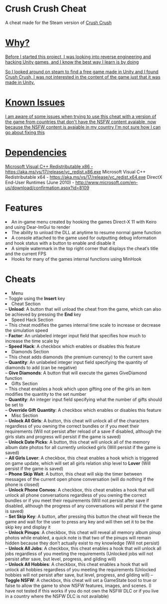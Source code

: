 # Crush Crush Cheat
A cheat made for the Steam version of  <a href="https://store.steampowered.com/app/459820/Crush_Crush/">Crush Crush

# Why?
Before I started this project, I was looking into reverse engineering and hacking Unity games, and I know the best way I learn is by doing

So I looked around on steam to find a free game made in Unity and I found Crush Crush, I was not interested in the content of the game just that it was made in Unity.

# Known Issues
I am aware of some issues when trying to use this cheat with a version of the game from countries that don't have the NSFW content avaiable, now because the NSFW content is avaiable in my country I'm not sure how I can go about fixing this

# Dependencies
Microsoft Visual C++ Redistributable x86 - https://aka.ms/vs/17/release/vc_redist.x86.exe
Microsoft Visual C++ Redistributable x64 - https://aka.ms/vs/17/release/vc_redist.x64.exe
DirectX End-User Runtimes (June 2010) - http://www.microsoft.com/en-us/download/confirmation.aspx?id=8109

# Features
<li  class="has-line-data"  data-line-start="8"  data-line-end="9">An in-game menu created by hooking the games Direct-X 11 with Keiro and using Dear-ImGui to render</li>

<li  class="has-line-data"  data-line-start="9"  data-line-end="10">The ability to unload the DLL at anytime to resume normal game function</li>

<li  class="has-line-data"  data-line-start="10"  data-line-end="11">A console attached to the game used for outputting debug information and hook status with a button to enable and disable it</li>

<li  class="has-line-data"  data-line-start="11"  data-line-end="12">A simple watermark in the top right corner that displays the cheat’s title and the current FPS</li>

<li  class="has-line-data"  data-line-start="12"  data-line-end="14">Hooks for many of the games internal functions using MinHook</li>

 <h1  class="code-line"  data-line-start=14  data-line-end=15  ><a  id="Cheats_14"></a>Cheats</h1>

<li  class="has-line-data"  data-line-start="11"  data-line-end="12">Menu<br>
– Toggle using the <strong>Insert</strong> key

<li  class="has-line-data"  data-line-start="11"  data-line-end="12">Cheat Section<br>
– <strong>Unload</strong>: A button that will unload the cheat from the game, which can also be achieved by pressing the <strong>End</strong> key

<li  class="has-line-data"  data-line-start="11"  data-line-end="12">Speed Hack Section<br>
– This cheat modifies the games internal time scale to increase or decrease the simulation speed<br>
– <strong>Factor</strong>: An unlabeled integer input field that specifies how much to increase the time scale by<br>
– <strong>Speed Hack</strong>: A checkbox which enables or disables this feature


<li  class="has-line-data"  data-line-start="11"  data-line-end="12">Diamonds Section<br>
– This cheat adds diamonds (the premium currency) to the current save<br>
– <strong>Quantity</strong>: An unlabeled integer input field specifying the quantity of diamonds to add (can be negative)<br>
– <strong>Give Diamonds</strong>: A button that will execute the games GiveDiamond function


<li  class="has-line-data"  data-line-start="11"  data-line-end="12">Gifts Section<br>
– This cheat enables a hook which upon gifting one of the girls an item modifies the quantity to the set number<br>
– <strong>Quantity</strong>: An integer input field specifying what the number of gifts should be set to<br>
– <strong>Override Gift Quantity</strong>: A checkbox which enables or disables this feature


<li  class="has-line-data"  data-line-start="11"  data-line-end="12">Misc Section<br>
– <strong>Unlock All Girls</strong>: A button, this cheat will unlock all of the characters regardless of you owning the correct bundles or if you meet their requirements (Will not persist after reload of a save if disabled, although the girls stats and progress will persist if the game is saved)<br>
– <strong>Unlock Date Picks</strong>: A button, this cheat will unlock all of the memory album date photos for all currently unlocked girls (Will persist if the game is saved)<br>
– <strong>All Girls Lover</strong>: A checkbox, this cheat enables a hook which is triggered on game update, which will set all girls relation ship level to <strong>Lover</strong> (Will persist if the game is saved)<br>
– <strong>Phone Skip Wait</strong>: A button, this cheat will skip the timer between messages of the current open phone conversation (will do nothing if the phone is closed)<br>
– <strong>Unlock Phone Convos</strong>: A checkbox, this cheat enables a hook that will unlock all phone conversations regardless of you owning the correct bundles or if you meet their requirements (Will not persist after save if disabled, although the progress of any conversations will persist if the game is saved)<br>
– <strong>Set Skip Key</strong>: A button, after pressing this button the cheat will freeze the game and wait for the user to press any key and will then set it to be the skip key and display it<br>
– <strong>Unlock Pinups</strong>: A checkbox, this cheat will reveal all memory album pinup photos while enabled, a quick note is that two of the pinups will remain hidden because they don’t actually exist to my knowledge (Will not persist)<br>
– <strong>Unlock All Jobs</strong>: A checkbox, this cheat enables a hook that will unlock all jobs regardless of you meeting the requirements (Unlocked jobs will not persist after save, but level, progress, and gilding will)<br>
– <strong>Unlock All Hobbies</strong>: A checkbox, this cheat enables a hook that will unlock all hobbies regardless of you meeting the requirements (Unlocked hobbies will not persist after save, but level, progress, and gilding will)
– <strong>Toggle NSFW</strong>: A checkbox, this cheat will set a GameState bool to true or false to allow the game to show NSFW features, images, and scenes. (I have not tested if this works if you do not own the NSFW DLC or if you live in a country where the NSFW DLC is not available)